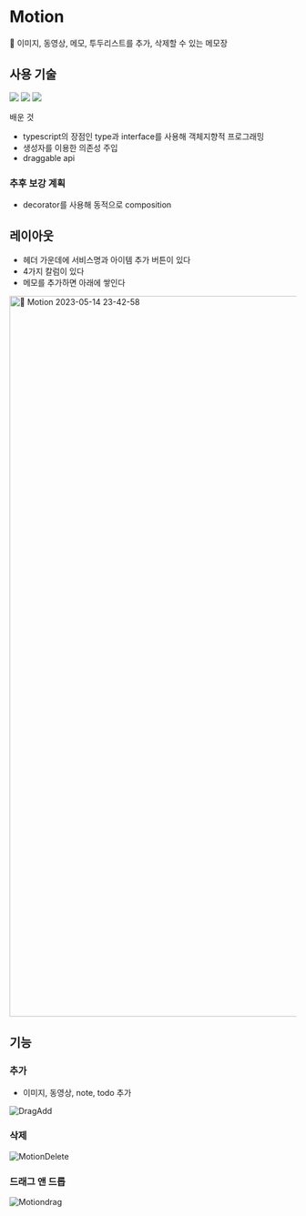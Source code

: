 # Motion
📔 이미지, 동영상, 메모, 투두리스트를 추가, 삭제할 수 있는 메모장

## 사용 기술
<img src="https://img.shields.io/badge/html-E34F26?style=for-the-badge&logo=html5&logoColor=white"> <img src="https://img.shields.io/badge/css-1572B6?style=for-the-badge&logo=css3&logoColor=white"> <img src="https://img.shields.io/badge/TypeScript-3178C6.svg?&style=for-the-badge&logo=TypeScript&logoColor=white">

배운 것
- typescript의 장점인 type과 interface를 사용해 객체지향적 프로그래밍
- 생성자를 이용한 의존성 주입
- draggable api

### 추후 보강 계획
- decorator를 사용해 동적으로 composition

## 레이아웃
- 헤더 가운데에 서비스명과 아이템 추가 버튼이 있다
- 4가지 칼럼이 있다
- 메모를 추가하면 아래에 쌓인다

<img width="1267" alt="📘 Motion 2023-05-14 23-42-58" src="https://github.com/DongjaJ/Motion/assets/43432783/6ad73157-5ff6-47be-bcaf-18e6191f91ea">


## 기능
### 추가
- 이미지, 동영상, note, todo 추가

![DragAdd](https://github.com/DongjaJ/Motion/assets/43432783/df91aee3-8fd9-454f-b405-1c2de8a127b7)

### 삭제

![MotionDelete](https://github.com/DongjaJ/Motion/assets/43432783/a1c75ddd-3b35-4bb6-927b-ccf610aa1d8f)

### 드래그 앤 드롭

![Motiondrag](https://github.com/DongjaJ/Motion/assets/43432783/e9110347-1ad8-4275-be26-16bc4f2f6412)


